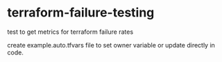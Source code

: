 # terraform-failure-testing
test to get metrics for terraform failure rates

create example.auto.tfvars file to set owner variable or update directly in code.
